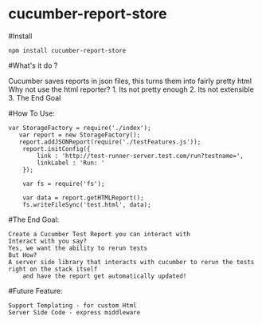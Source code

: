 # cucumber-report-store


#Install

    npm install cucumber-report-store


#What's it do ?

Cucumber saves reports in json files, this turns them into fairly pretty html
Why not use the html reporter?
    1. Its not pretty enough
    2. Its not extensible
    3. The End Goal


#How To Use:


    var StorageFactory = require('./index');
       var report = new StorageFactory();
       report.addJSONReport(require('./testFeatures.js'));
        report.initConfig({
            link : 'http://test-runner-server.test.com/run?testname=',
            linkLabel : 'Run: '
        });

        var fs = require('fs');

        var data = report.getHTMLReport();
        fs.writeFileSync('test.html', data);



#The End Goal:

    Create a Cucumber Test Report you can interact with
    Interact with you say?
    Yes, we want the ability to rerun tests
    But How?
    A server side library that interacts with cucumber to rerun the tests right on the stack itself
        and have the report get automatically updated!


#Future Feature:

    Support Templating - for custom Html
    Server Side Code - express middleware
